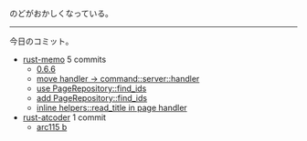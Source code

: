 のどがおかしくなっている。

---

今日のコミット。

- [rust-memo](https://github.com/bouzuya/rust-memo) 5 commits
  - [0.6.6](https://github.com/bouzuya/rust-memo/commit/d406d1260714fa0f0e8a19883a0ceb1f604719b5)
  - [move handler -> command::server::handler](https://github.com/bouzuya/rust-memo/commit/981e2a574524e22e6f705d5b212cf5ab5d661e9d)
  - [use PageRepository::find_ids](https://github.com/bouzuya/rust-memo/commit/a136632f570f27ecf90fb47823d70a7fa012d3fb)
  - [add PageRepository::find_ids](https://github.com/bouzuya/rust-memo/commit/f765cfafc7bd28b4c8eed77980847e374ad4b417)
  - [inline helpers::read_title in page handler](https://github.com/bouzuya/rust-memo/commit/98655bf011e5488ef321906aa218c15e08d4e39b)
- [rust-atcoder](https://github.com/bouzuya/rust-atcoder) 1 commit
  - [arc115 b](https://github.com/bouzuya/rust-atcoder/commit/aabc35ac976f1e160720fb565b326c971ddce313)
